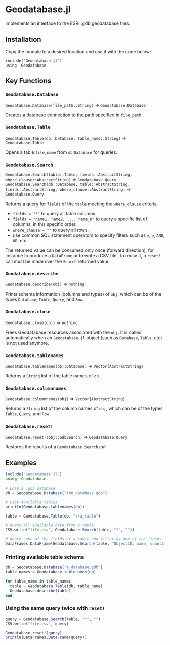# Geodatabase.jl

Implements an interface to the ESRI .gdb geodatabase files.


## Installation

Copy the module to a desired location and use it with the code below:

```
include("Geodatabase.jl")
using .Geodatabase
```


## Key Functions


### `Geodatabase.Database`

`Geodatabase.Database(file_path::String)` => `Geodatabase.Database`

Creates a database connection to the path specified in `file_path`.


### `Geodatabase.Table`

`Geodatabase.Table(db::Database, table_name::String)` => `Geodatabase.Table`

Opens a table `file_name` from `db` `Database` for queries.


### `Geodatabase.Search`

`Geodatabase.Search(table::Table, fields::AbstractString, where_clause::AbstractString)` => `Geodatabase.Query`
`Geodatabase.Search(db::Database, table::AbstractString, fields::AbstractString, where_clause::AbstractString)` => `Geodatabase.Query`

Returns a query for `fields` of the `table` meeting the `where_clause`
criteria.

- `fields = "*"` to query all table columns.
- `fields = "name1, name2, ..., name_n"` to query a specific list of columns, in this specific order.
- `where_clause = ""` to query all rows.
- use common SQL statement operators to specify filters such as `=`, `>`, `AND`, `OR`, etc.

The returned value can be consumed only once (forward direction), for instance to produce a `DataFrame` or to write a CSV file. To reuse it, a `reset!` call must be made over the `Search` returned value.


### `Geodatabase.describe`

`Geodatabase.describe(obj)` => `nothing`

Prints schema information (columns and types) of `obj`, which can be of the types `Database`, `Table`, `Query`, and `Row`.


### `Geodatabase.close`

`Geodatabase.close(obj)` => `nothing`

Frees Geodatabase resources associated with the `obj`. It is called automatically when an `Geodatabase.jl` object (such as `Database`, `Table`, etc) is not used anymore.


### `Geodatabase.tablenames`

`Geodatabase.tablenames(db::Database)` => `Vector{AbstractString}`

Returns a `String` list of the table names of `db`.


### `Geodatabase.columnnames`

`Geodatabase.columnnames(obj)` => `Vector{AbstractString}`

Returns a `String` list of the column names of `obj`, which can be of the types `Table`, `Query`, and `Row`.


### `Geodatabase.reset!`

`Geodatabase.reset!(obj::GdbSearch)` => `Geodatabase.Query`


Restores the results of a `Geodatabase.Search` call. 


## Examples

```julia
include("Geodatabase.jl")
using .Geodatabase

# Load a .gdb database
db = Geodatabase.Database("the_database.gdb")

# List available tables
println(Geodatabase.tablenames(db))

table = Geodatabase.Table(db, "\\a_table")

# Query all available data from a table
CSV.write("file.csv", Geodatabase.Search(table, "*", ""))

# Query some of the fields of a table and filter by one of the fields
DataFrames.DataFrame(Geodatabase.Search(table, "ObjectID, name, quantity", "quantity > 100"))

```


### Printing available table schema

```julia
db = Geodatabase.Database("a_database.gdb")
table_names = Geodatabase.tablenames(db)

for table_name in table_names
  table = Geodatabase.Table(db, table_name)
  Geodatabase.describe(table)
end
```


### Using the same query twice with `reset!`

```julia
query = Geodatabase.Search(table, "*", "")
CSV.write("file.csv", query)

Geodatabase.reset!(query)
println(DataFrames.DataFrame(query))
```
